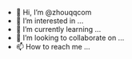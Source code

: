 - 👋 Hi, I’m @zhouqqcom
- 👀 I’m interested in ...
- 🌱 I’m currently learning ...
- 💞️ I’m looking to collaborate on ...
- 📫 How to reach me ...

<!---
zhouqqcom/zhouqqcom is a ✨ special ✨ repository because its `README.md` (this file) appears on your GitHub profile.
You can click the Preview link to take a look at your changes.
--->

